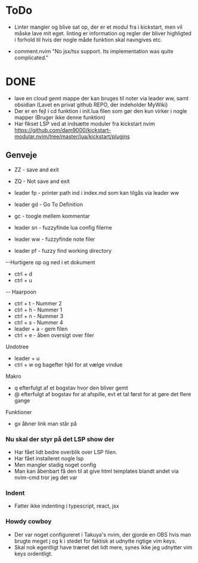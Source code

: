 # ToDo

- Linter mangler og blive sat op, der er et modul fra i kickstart, men vil måske lave mit eget.
linting er information og regler der bliver highligted i forhold til hvis der nogle måde funktion skal navngives etc.

- comment.nvim  "No jsx/tsx support. Its implementation was quite complicated."

# DONE
- lave en cloud gemt mappe der kan bruges til noter via leader ww, samt obsidian
(Lavet en privat github REPO, der indeholder MyWiki)
- Der er en fejl i <leader>cd funktion i init.lua filen som gør den kun virker i nogle mapper
(Bruger ikke denne funktion)
- Har fikset LSP ved at indsætte moduler fra kickstart nvim
https://github.com/dam9000/kickstart-modular.nvim/tree/master/lua/kickstart/plugins




## Genveje

- ZZ - save and exit
- ZQ - Not save and exit

- leader fp - printer path ind i index.md som kan tilgås via leader ww

- leader gd - Go To Definition

- gc - toogle mellem kommentar

- leader sn - fuzzyfinde lua config filerne
- leader ww - fuzzyfinde note filer
- leader pf - fuzzy find working directory

--Hurtigere op og ned i et dokument
- ctrl + d
- ctrl + u

-- Haarpoon
- ctrl + t - Nummer 2
- ctrl + h - Nummer 1
- ctrl + n - Nummer 3
- ctrl + s - Nummer 4
- leader + a - gem filen
- ctrl + e - åben oversigt over filer

Undotree
- leader + u
- ctrl + w og bagefter hjkl for at vælge vindue

Makro
- q efterfulgt af et bogstav hvor den bliver gemt
- @ efterfulgt af bogstav for at afspille, evt et tal først for at gøre det flere gange

Funktioner
- gx åbner link man står på

### Nu skal der styr på det LSP show der

- Har fået lidt bedre overblik over LSP filen.
- Har fået installeret nogle lsp
- Men mangler stadig noget config
- Man kan åbenbart få den til at give html templates blandt andet via nvim-cmd tror jeg det var

### Indent

- Fatter ikke indenting i typescript, react, jsx


### Howdy cowboy

- Der var noget configureret i Takuya's nvim, der gjorde en OBS hvis man brugte meget j og k i stedet for faktisk at udnytte rigtige vim keys.
- Skal nok egentligt have trænet det lidt mere, synes ikke jeg udnytter vim keys ordentligt.
